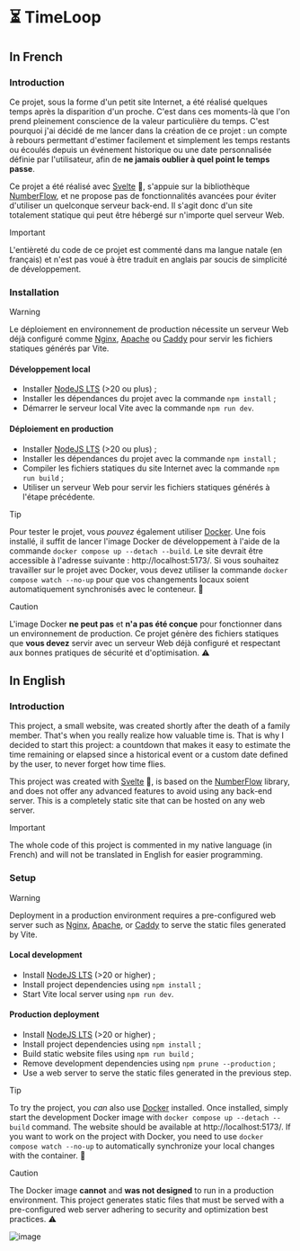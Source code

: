 # ⏳ TimeLoop

## In French

### Introduction

Ce projet, sous la forme d'un petit site Internet, a été réalisé quelques temps après la disparition d'un proche. C'est dans ces moments-là que l'on prend pleinement conscience de la valeur particulière du temps. C'est pourquoi j'ai décidé de me lancer dans la création de ce projet : un compte à rebours permettant d'estimer facilement et simplement les temps restants ou écoulés depuis un événement historique ou une date personnalisée définie par l'utilisateur, afin de **ne jamais oublier à quel point le temps passe**.

Ce projet a été réalisé avec [Svelte](https://svelte.dev/) 🚀, s'appuie sur la bibliothèque [NumberFlow](https://number-flow.barvian.me/svelte), et ne propose pas de fonctionnalités avancées pour éviter d'utiliser un quelconque serveur back-end. Il s'agit donc d'un site totalement statique qui peut être hébergé sur n'importe quel serveur Web.

> [!IMPORTANT]
> L'entièreté du code de ce projet est commenté dans ma langue natale (en français) et n'est pas voué à être traduit en anglais par soucis de simplicité de développement.

### Installation

> [!WARNING]
> Le déploiement en environnement de production nécessite un serveur Web déjà configuré comme [Nginx](https://nginx.org/en/), [Apache](https://httpd.apache.org/) ou [Caddy](https://caddyserver.com/) pour servir les fichiers statiques générés par Vite.

#### Développement local

- Installer [NodeJS LTS](https://nodejs.org/) (>20 ou plus) ;
- Installer les dépendances du projet avec la commande `npm install` ;
- Démarrer le serveur local Vite avec la commande `npm run dev`.

#### Déploiement en production

- Installer [NodeJS LTS](https://nodejs.org/) (>20 ou plus) ;
- Installer les dépendances du projet avec la commande `npm install` ;
- Compiler les fichiers statiques du site Internet avec la commande `npm run build` ;
- Utiliser un serveur Web pour servir les fichiers statiques générés à l'étape précédente.

> [!TIP]
> Pour tester le projet, vous *pouvez* également utiliser [Docker](https://www.docker.com/). Une fois installé, il suffit de lancer l'image Docker de développement à l'aide de la commande `docker compose up --detach --build`. Le site devrait être accessible à l'adresse suivante : http://localhost:5173/. Si vous souhaitez travailler sur le projet avec Docker, vous devez utiliser la commande `docker compose watch --no-up` pour que vos changements locaux soient automatiquement synchronisés avec le conteneur. 🐳

> [!CAUTION]
> L'image Docker **ne peut pas** et **n'a pas été conçue** pour fonctionner dans un environnement de production. Ce projet génère des fichiers statiques que **vous devez** servir avec un serveur Web déjà configuré et respectant aux bonnes pratiques de sécurité et d'optimisation. ⚠️

## In English

### Introduction

This project, a small website, was created shortly after the death of a family member. That's when you really realize how valuable time is. That is why I decided to start this project: a countdown that makes it easy to estimate the time remaining or elapsed since a historical event or a custom date defined by the user, to never forget how time flies.

This project was created with [Svelte](https://svelte.dev/) 🚀, is based on the [NumberFlow](https://number-flow.barvian.me/svelte) library, and does not offer any advanced features to avoid using any back-end server. This is a completely static site that can be hosted on any web server.

> [!IMPORTANT]
> The whole code of this project is commented in my native language (in French) and will not be translated in English for easier programming.

### Setup

> [!WARNING]
> Deployment in a production environment requires a pre-configured web server such as [Nginx](https://nginx.org/en/), [Apache](https://httpd.apache.org/), or [Caddy](https://caddyserver.com/) to serve the static files generated by Vite.

#### Local development

- Install [NodeJS LTS](https://nodejs.org/) (>20 or higher) ;
- Install project dependencies using `npm install` ;
- Start Vite local server using `npm run dev`.

#### Production deployment

- Install [NodeJS LTS](https://nodejs.org/) (>20 or higher) ;
- Install project dependencies using `npm install` ;
- Build static website files using `npm run build` ;
- Remove development dependencies using `npm prune --production` ;
- Use a web server to serve the static files generated in the previous step.

> [!TIP]
> To try the project, you *can* also use [Docker](https://www.docker.com/) installed. Once installed, simply start the development Docker image with `docker compose up --detach --build` command. The website should be available at http://localhost:5173/. If you want to work on the project with Docker, you need to use `docker compose watch --no-up` to automatically synchronize your local changes with the container. 🐳

> [!CAUTION]
> The Docker image **cannot** and **was not designed** to run in a production environment. This project generates static files that must be served with a pre-configured web server adhering to security and optimization best practices. ⚠️

![image](https://github.com/user-attachments/assets/3ad626e3-7e3e-4d3d-b5f1-5592f20f00dd)
